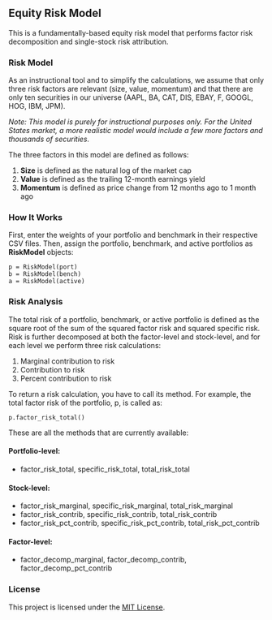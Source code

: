 ## Equity Risk Model

This is a fundamentally-based equity risk model that performs factor risk decomposition and single-stock risk attribution. 

### Risk Model

As an instructional tool and to simplify the calculations, we assume that only three risk factors are relevant (size, value, momentum) and that there are only ten securities in our universe (AAPL, BA, CAT, DIS, EBAY, F, GOOGL, HOG, IBM, JPM).

*Note: This model is purely for instructional purposes only. For the United States market, a more realistic model would include a few more factors and thousands of securities.*

The three factors in this model are defined as follows:

1. **Size** is defined as the natural log of the market cap
2. **Value** is defined as the trailing 12-month earnings yield
3. **Momentum** is defined as price change from 12 months ago to 1 month ago

### How It Works

First, enter the weights of your portfolio and benchmark in their respective CSV files. Then, assign the portfolio, benchmark, and active portfolios as **RiskModel** objects:

```
p = RiskModel(port)
b = RiskModel(bench)
a = RiskModel(active)
```

### Risk Analysis

The total risk of a portfolio, benchmark, or active portfolio is defined as the square root of the sum of the squared factor risk and squared specific risk. Risk is further decomposed at both the factor-level and stock-level, and for each level we perform three risk calculations:

1. Marginal contribution to risk
2. Contribution to risk
3. Percent contribution to risk

To return a risk calculation, you have to call its method. For example, the total factor risk of the portfolio, p, is called as:

```
p.factor_risk_total()
```

These are all the methods that are currently available:

#### Portfolio-level:
- factor_risk_total, specific_risk_total, total_risk_total

#### Stock-level:
- factor_risk_marginal, specific_risk_marginal, total_risk_marginal
- factor_risk_contrib, specific_risk_contrib, total_risk_contrib
- factor_risk_pct_contrib, specific_risk_pct_contrib, total_risk_pct_contrib

#### Factor-level:
- factor_decomp_marginal, factor_decomp_contrib, factor_decomp_pct_contrib

### License

This project is licensed under the [MIT License](/LICENSE).